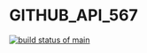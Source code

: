 # GITHUB_API_567
[![build status of main](https://travis-ci.org/patelamisha/GITHUB_API_567.svg?branch=main)](https://travis-ci.org/patelamisha/GITHUB_API_567)
